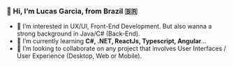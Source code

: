 ###  👋  Hi, I’m Lucas Garcia, from Brazil 🇧🇷
 - 👀  I’m interested in UX/UI, Front-End Development. But also wanna a strong background in Java/C# (Back-End).
 - 🌱  I’m currently learning **C#, .NET, ReactJs, Typescript, Angular**...
 - 💞️  I’m looking to collaborate on any project that involves User Interfaces / User Experience (Desktop, Web or Mobile).




<div></div>

<div></div>

<div></div>


      
               


<div align="left">             
 <!----        
lucasgarciadev22/lucasgarciadev22 is a ✨ special ✨ repository because its `README.md` (this file) appears on your GitHub profile.
You can click the Preview link to take  a look at your changes.
--->

</div>

  
